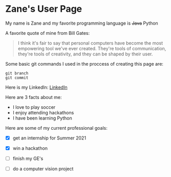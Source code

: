 # Zane's User Page

My name is Zane and my favorite programming language is ~~Java~~ Python

A favorite quote of mine from Bill Gates:
>I think it's fair to say that personal computers have become the most empowering tool we've ever created. They're tools of communication, they're tools of creativity, and they can be shaped by their user.

Some basic git commands I used in the proccess of creating this page are:
```
git branch
git commit
```

Here is my LinkedIn:
[LinkedIn](https://www.linkedin.com/in/zanecalini/)

Here are 3 facts about me:
- I love to play soccer
- I enjoy attending hackathons
- I have been learning Python


Here are some of my current professional goals:
-[x] get an internship for Summer 2021
-[x] win a hackathon
-[ ] finish my GE's 
-[ ] do a computer vision project




